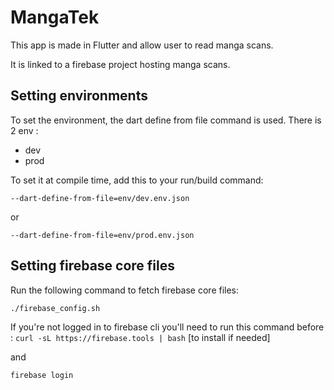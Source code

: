 # MangaTek

This app is made in Flutter and allow user to read manga scans.

It is linked to a firebase project hosting manga scans.

## Setting environments

To set the environment, the dart define from file command is used.
There is 2 env :
- dev
- prod

To set it at compile time, add this to your run/build command:

```--dart-define-from-file=env/dev.env.json```

or

```--dart-define-from-file=env/prod.env.json```

## Setting firebase core files

Run the following command to fetch firebase core files:

```./firebase_config.sh```

If you're not logged in to firebase cli you'll need to run this command before :
```curl -sL https://firebase.tools | bash``` \[to install if needed\]

and 

```firebase login```
